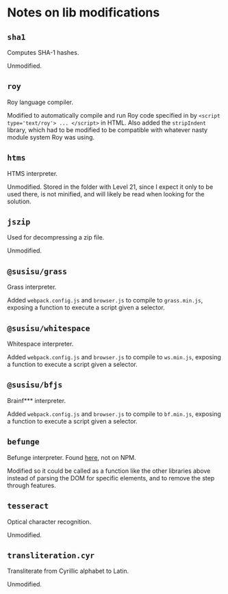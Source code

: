 # Notes on lib modifications

## `sha1`

Computes SHA-1 hashes.

Unmodified.

## `roy`

Roy language compiler.

Modified to automatically compile and run Roy code specified in by
`<script type='text/roy'> ... </script>` in HTML. Also added the `stripIndent`
library, which had to be modified to be compatible with whatever nasty module
system Roy was using.

## `htms`

HTMS interpreter.

Unmodified. Stored in the folder with Level 21, since I expect it only to be
used there, is not minified, and will likely be read when looking for the
solution.

## `jszip`

Used for decompressing a zip file.

Unmodified.

## `@susisu/grass`

Grass interpreter.

Added `webpack.config.js` and `browser.js` to compile to `grass.min.js`,
exposing a function to execute a script given a selector.

## `@susisu/whitespace`

Whitespace interpreter.

Added `webpack.config.js` and `browser.js` to compile to `ws.min.js`,
exposing a function to execute a script given a selector.

## `@susisu/bfjs`

Brainf*** interpreter.

Added `webpack.config.js` and `browser.js` to compile to `bf.min.js`,
exposing a function to execute a script given a selector.

## `befunge`

Befunge interpreter. Found [here](http://www.quirkster.com/iano/js/befunge.js),
not on NPM.

Modified so it could be called as a function like the other libraries above
instead of parsing the DOM for specific elements, and to remove the step through
features.

## `tesseract`

Optical character recognition.

Unmodified.

## `transliteration.cyr`

Transliterate from Cyrillic alphabet to Latin.

Unmodified.
